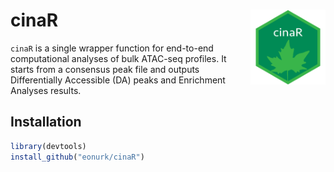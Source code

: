 
<!-- README.md is generated from README.Rmd. Please edit that file -->

# cinaR <img src="man/logo/cinaR.png" align="right" alt="" width="120" />

`cinaR` is a single wrapper function for end-to-end computational
analyses of bulk ATAC-seq profiles. It starts from a consensus peak file
and outputs Differentially Accessible (DA) peaks and Enrichment Analyses
results.

## Installation

``` r
library(devtools)
install_github("eonurk/cinaR")
```
